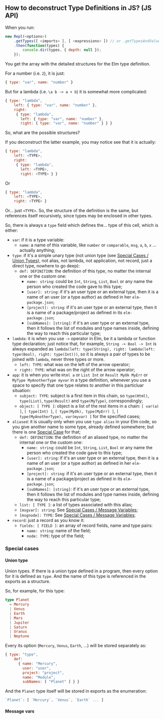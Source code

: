## How to deconstruct Type Definitions in JS? (JS API)

When you run:

```javascript
new Repl(<options>)
    .getTypes([ <imports> ], [ <expressions> ]) // or .getTypesAndValues
    .then(function(types) {
        console.dir(types, { depth: null });
    });
```

You get the array with the detailed structures for the Elm type definition.

For a number (i.e. `2`), it is just:

```javascript
{ type: "var", name: "number" }
```

But for a lambda (i.e. `\a b -> a + b`) it is somewhat more complicated:

```javascript
{ type: "lambda",
    left: { type: "var", name: "number" },
    right:
     { type: "lambda",
       left: { type: "var", name: "number" },
       right: { type: "var", name: "number" } } }
```

So, what are the possible structures?

If you deconstruct the latter example, you may notice see that it is actually:

```javascript
{ type: "lambda",
    left: <TYPE>,
    right:
     { type: "lambda",
       left: <TYPE>,
       right: <TYPE> } }
```

Or

```javascript
{ type: "lambda",
    left: <TYPE>,
    right: <TYPE> }
```

Or... just `<TYPE>`. So, the structure of the definition is the same, but references itself recursively, since types may be enclosed in other types.

So, there is always a `type` field which defines the... type of this cell, which is either:

* `var`: if it is a type variable:
    * `name`: a name of this variable, like `number` or `comparable`, `msg`, `a`, `b`, `x` ... actually anything;
* `type`: if it's a simple unary type (not union type (see [Special Cases / Union Types](#union-types)), not alias, not lambda, not application, not record, just a direct type, nowhere to go deep):
    * `def: DEFINITION`: the definition of this type, no matter the internal one or the custom one:
        * `name: string`: could be `Int`, `String`, `List`, `Bool` or any name the person who created the code gave to this type;
        * `[user]: string`: if it's an user type or an external type, then it is a name of an user (or a type author) as defined in her `elm-package.json`;
        * `[project]: string`: if it's an user type or an external type, then it is a name of a package/project as defined in its `elm-package.json`;
        * `[subNames]: [string]`: if it's an user type or an external type, then it follows the list of modules and type names inside, defining the way to reach this particular type;
* `lambda`: it is when you use `->` operator in Elm, be it a lambda or function type declaration; just notice that, for example, `String -> Bool -> Int` is always expanded as `lambda(left: type(String), right: lambda(left: type(Bool), right: type(Int)))`, so it is always a pair of types to be joined with `lambda`, never three types or more.
    * `left: TYPE`: what was on the left of the arrow operator;
    * `right: TYPE`: what was on the right of the arrow operator;
* `app`: it is when you write `Html a` or `List Int` or `Result MyOk MyErr` or `MyType MyAnotherType myvar` in a type definition, whenever you use a space to specify that one type relates to another in this particluar situation:
    * `subject: TYPE`: subject is a first item in this chain, so `type(Html)`, `type(List)`, `type(Result)` and `type(MyType)`, correspondingly;
    * `object: [ TYPE ]`: object is a list of the rest items in a chain: `[ var(a) ]`, `[ type(Int) ]`, `[ type(MyOk), type(MyErr) ]`, `[ type(MyAnotherType), var(myvar) ]` for the specified cases;
* `aliased`: it is usually only when you use `type alias` in your Elm code, so you give another name to some type, already defined somewhere; but there is one [Special Case](#message-variables) for that;
    * `def: DEFINITION`: the definition of an aliased type, no matter the internal one or the custom one:
        * `name: string`: could be `Int`, `String`, `List`, `Bool` or any name the person who created the code gave to this type;
        * `[user]: string`: if it's an user type or an external type, then it is a name of an user (or a type author) as defined in her `elm-package.json`;
        * `[project]: string`: if it's an user type or an external type, then it is a name of a package/project as defined in its `elm-package.json`;
        * `[subNames]: [string]`: if it's an user type or an external type, then it follows the list of modules and type names inside, defining the way to reach this particular type;
    * `list: [ TYPE ]`: a list of types associated with this alias;
    * `[msgvar]: string`: See [Special Cases / Message Variables](#message-variables);
    * `[msgnode]: TYPE`:  See [Special Cases / Message Variables](#message-variables);
* `record`: just a record as you know it:
    * `fields: [ FIELD ]`: an array of record fields, name and type pairs:
        * `name: string`: name of the field;
        * `node: TYPE`: type of the field;

### Special cases

#### Union type

Union types. If there is a union type defined in a program, then every option for it is defined as `type`. And the name of this type is referenced in the exports as a structure.

So, for example, for this type:

```elm
type Planet
  = Mercury
  | Venus
  | Earth
  | Mars
  | Jupiter
  | Saturn
  | Uranus
  | Neptune
```

Every its option (`Mercury`, `Venus`, `Earth`, ...) will be stored separately as:

```javascript
{ type: "type",
    def:
      { name: "Mercury",
        user: "user",
        project: "project",
        name: "Module",
        subNames: [ "Planet" ] } }
```

And the `Planet` type itself will be stored in exports as the enumeration:

```javascript
`Planet`: [ `Mercury`, `Venus`, `Earth` ... ]
```

#### Message vars

